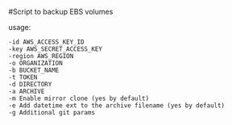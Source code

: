 #Script to backup EBS volumes


usage:
 ```
-id AWS_ACCESS_KEY_ID
-key AWS_SECRET_ACCESS_KEY
-region AWS_REGION
-o ORGANIZATION
-b BUCKET_NAME
-t TOKEN 
-d DIRECTORY
-a ARCHIVE
-m Enable mirror clone (yes by default)
-e Add datetime ext to the archive filename (yes by default)
-g Additional git params
```